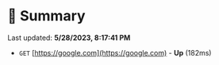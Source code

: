 # 📖 Summary
Last updated: **5/28/2023, 8:17:41 PM**

- `GET` [https://google.com](https://google.com) - **Up** (182ms)
